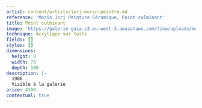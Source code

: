 ```yaml
---
artist: content/artists/jorj-morin-peintre.md
reference: 'Morin Jorj Peinture Céramique, Point culminant'
title: Point culminant
image: 'https://galerie-gaia.s3.eu-west-3.amazonaws.com/tina/uploads/morin-jorj-peinture-ceramique/galerie-gaia-Jorj-Morin-point culminant.JPG'
technique: Acrylique sur toile
fields: []
styles: []
dimensions:
  height: 0
  width: 73
  depth: 100
description: |-
  1986  
  Visible à la galerie
price: 4300
contextual: true
---
```


